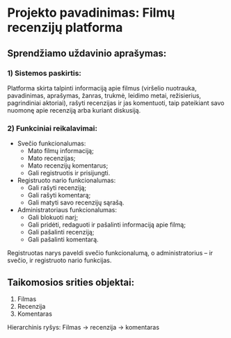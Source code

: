 # Projekto pavadinimas: Filmų recenzijų platforma

## Sprendžiamo uždavinio aprašymas:
### 1)	Sistemos paskirtis: 
   Platforma skirta talpinti informaciją apie filmus (viršelio nuotrauka, pavadinimas, aprašymas, žanras, trukmė, leidimo metai, režisierius, pagrindiniai aktoriai), rašyti recenzijas ir jas komentuoti, taip pateikiant savo nuomonę apie recenziją arba kuriant diskusiją. 
### 2)	Funkciniai reikalavimai:
+ Svečio funkcionalumas:
  +	Mato filmų informaciją;
  +	Mato recenzijas;
  +	Mato recenzijų komentarus;
  +	Gali registruotis ir prisijungti.
+ Registruoto nario funkcionalumas:
  +	Gali rašyti recenziją;
  +	Gali rašyti komentarą;
  +	Gali matyti savo recenzijų sąrašą.
+ Administratoriaus funkcionalumas:
  +	Gali blokuoti narį;
  +	Gali pridėti, redaguoti ir pašalinti informaciją apie filmą;
  +	Gali pašalinti recenziją;
  +	Gali pašalinti komentarą.
 
Registruotas narys paveldi svečio funkcionalumą, o administratorius – ir svečio, ir registruoto nario funkcijas.

## Taikomosios srities objektai:
1.	Filmas
2.	Recenzija
3.	Komentaras

Hierarchinis ryšys: Filmas -> recenzija -> komentaras

 
